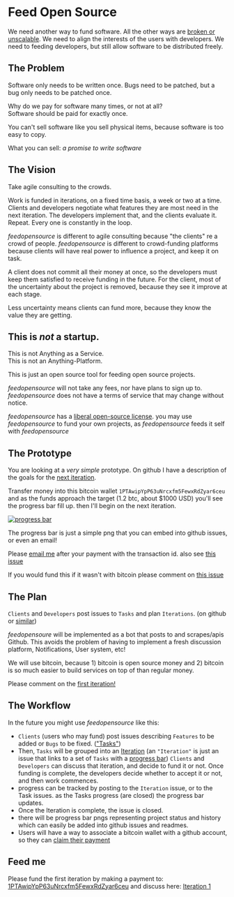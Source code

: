 # Feed Open Source

We need another way to fund software. All the other ways are
[broken or unscalable](
http://dominictarr.com/post/71958587606/some-thoughts-on-the-economics-of-software-development).
We need to align the interests of the users with developers.
We need to feeding developers, but still allow software to be distributed freely.

## The Problem

Software only needs to be written once. Bugs need to be patched,
but a bug only needs to be patched once.

Why do we pay for software many times, or not at all?  
Software should be paid for exactly once.

You can't sell software like you sell physical items,
because software is too easy to copy.

What you can sell: _a promise to write software_

## The Vision

Take agile consulting to the crowds.

Work is funded in iterations, on a fixed time basis, a week or two at a time.
Clients and developers negotiate what features they are most need in the next iteration.
The developers implement that, and the clients evaluate it. Repeat.
Every one is constantly in the loop.

*feedopensource* is different to agile consulting because "the clients"
re a crowd of people.
*feedopensource* is different to crowd-funding platforms because clients
will have real power to influence a project, and keep it on task.

A client does not commit all their money at once, so the developers
must keep them satisfied to receive funding in the future.
For the client, most of the uncertainty about the project is removed,
because they see it improve at each stage.

Less uncertainty means clients can fund more,
because they know the value they are getting.

## This is _not_ a startup.

This is not Anything as a Service.  
This is not an Anything-Platform.  

This is just an open source tool for feeding open source projects.  

*feedopensource* will not take any fees, nor have plans to sign up to. 
*feedopensource* does not have a terms of service that may change without notice.

*feedopensource* has a [liberal open-source license](./LICENSE).
you may use *feedopensource* to fund your own projects,
as *feedopensource* feeds it self with *feedopensource*

## The Prototype

You are looking at a _very simple_ prototype.
On github I have a description of the goals for the
[next iteration](https://github.com/dominictarr/feedopensource/issues/5).

Transfer money into this bitcoin wallet `1PTAwipYpP63uNrcxfm5FewxRdZyar6ceu`
and as the funds approach the target (1.2 btc, about $1000 USD)
you'll see the progress bar fill up. then I'll begin on the next iteration.

[![progress bar](http://feedopensource.com/badge/1PTAwipYpP63uNrcxfm5FewxRdZyar6ceu/1.2)](bitcoin:1PTAwipYpP63uNrcxfm5FewxRdZyar6ceu)

The progress bar is just a simple png that you can embed into github issues, or even an email!

Please [email me](mailto:dominic.tarr@gmail.com) after your payment with the transaction id.
also see [this issue](https://github.com/dominictarr/feedopensource/issues/5)

If you would fund this if it wasn't with bitcoin please comment on
[this issue](https://github.com/dominictarr/feedopensource/issues/6)

## The Plan

`Clients` and `Developers` post issues to `Tasks` and plan `Iterations`.
 (on github or [similar](https://github.com/dominictarr/feedopensource/issues/7))

*feedopensoure* will be implemented as a bot that posts to and scrapes/apis Github.
This avoids the problem of having to implement a fresh discussion platform, Notifications,
User system, etc!

We will use  bitcoin, because 1) bitcoin is open source money and 2)
bitcoin is so much easier to build services on top of than regular money.

Please comment on the [first iteration!](https://github.com/dominictarr/feedopensource/issues/4)

## The Workflow

In the future you might use *feedopensource* like this:

* `Clients` (users who may fund) post issues describing `Features` to be added or `Bugs` to be fixed.
  (["Tasks"](https://github.com/dominictarr/feedopensource/issues/1))
* Then, `Tasks` will be grouped into an [Iteration](https://github.com/dominictarr/feedopensource/issues/3)
  (an `"Iteration"` is just an issue that links to a set of `Tasks` with a
  [progress bar](https://github.com/dominictarr/feedopensource/issues/2))
  `Clients` and `Developers` can discuss that iteration, and decide to fund it or not.
  Once funding is complete, the developers decide whether to accept it or not, and then work commences.
* progress can be tracked by posting to the `Iteration` issue, or to the Task issues.
  as the Tasks progress (are closed) the progress bar updates.
* Once the Iteration is complete, the issue is closed.
* there will be progress bar pngs representing project status and history which can easily be added into github
  issues and readmes.
* Users will have a way to associate a bitcoin wallet with a github account, so they can
  [claim their payment](https://github.com/dominictarr/feedopensource/issues/5)

## Feed me

Please fund the first iteration by making a payment to:
[1PTAwipYpP63uNrcxfm5FewxRdZyar6ceu](bitcoin:1PTAwipYpP63uNrcxfm5FewxRdZyar6ceu)
and discuss here: [Iteration 1](https://github.com/dominictarr/feedopensource/issues/5)

